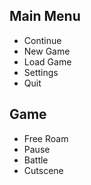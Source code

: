 ## Main Menu

- Continue
- New Game
- Load Game
- Settings
- Quit

## Game

- Free Roam
- Pause
- Battle
- Cutscene
